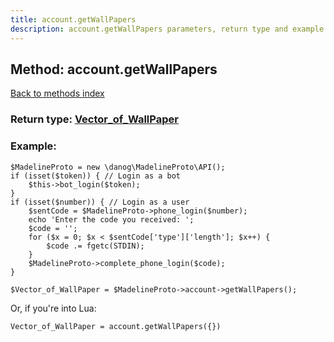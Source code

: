 ```yaml
---
title: account.getWallPapers
description: account.getWallPapers parameters, return type and example
---
```

## Method: account.getWallPapers  
[Back to methods index](index.md)




### Return type: [Vector\_of\_WallPaper](../types/WallPaper.md)

### Example:


```
$MadelineProto = new \danog\MadelineProto\API();
if (isset($token)) { // Login as a bot
    $this->bot_login($token);
}
if (isset($number)) { // Login as a user
    $sentCode = $MadelineProto->phone_login($number);
    echo 'Enter the code you received: ';
    $code = '';
    for ($x = 0; $x < $sentCode['type']['length']; $x++) {
        $code .= fgetc(STDIN);
    }
    $MadelineProto->complete_phone_login($code);
}

$Vector_of_WallPaper = $MadelineProto->account->getWallPapers();
```

Or, if you're into Lua:

```
Vector_of_WallPaper = account.getWallPapers({})
```


